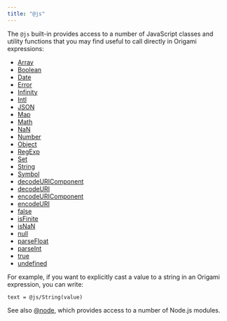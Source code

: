 ```yaml
---
title: "@js"
---
```


The `@js` built-in provides access to a number of JavaScript classes and utility functions that you may find useful to call directly in Origami expressions:

- [Array](https://developer.mozilla.org/en-US/docs/Web/JavaScript/Reference/Global_Objects/Array)
- [Boolean](https://developer.mozilla.org/en-US/docs/Web/JavaScript/Reference/Global_Objects/Boolean)
- [Date](https://developer.mozilla.org/en-US/docs/Web/JavaScript/Reference/Global_Objects/Date)
- [Error](https://developer.mozilla.org/en-US/docs/Web/JavaScript/Reference/Global_Objects/Error)
- [Infinity](https://developer.mozilla.org/en-US/docs/Web/JavaScript/Reference/Global_Objects/Infinity)
- [Intl](https://developer.mozilla.org/en-US/docs/Web/JavaScript/Reference/Global_Objects/Intl)
- [JSON](https://developer.mozilla.org/en-US/docs/Web/JavaScript/Reference/Global_Objects/JSON)
- [Map](https://developer.mozilla.org/en-US/docs/Web/JavaScript/Reference/Global_Objects/Map)
- [Math](https://developer.mozilla.org/en-US/docs/Web/JavaScript/Reference/Global_Objects/Math)
- [NaN](https://developer.mozilla.org/en-US/docs/Web/JavaScript/Reference/Global_Objects/NaN)
- [Number](https://developer.mozilla.org/en-US/docs/Web/JavaScript/Reference/Global_Objects/Number)
- [Object](https://developer.mozilla.org/en-US/docs/Web/JavaScript/Reference/Global_Objects/Object)
- [RegExp](https://developer.mozilla.org/en-US/docs/Web/JavaScript/Reference/Global_Objects/RegExp)
- [Set](https://developer.mozilla.org/en-US/docs/Web/JavaScript/Reference/Global_Objects/Set)
- [String](https://developer.mozilla.org/en-US/docs/Web/JavaScript/Reference/Global_Objects/String)
- [Symbol](https://developer.mozilla.org/en-US/docs/Web/JavaScript/Reference/Global_Objects/Symbol)
- [decodeURIComponent](https://developer.mozilla.org/en-US/docs/Web/JavaScript/Reference/Global_Objects/decodeURIComponent)
- [decodeURI](https://developer.mozilla.org/en-US/docs/Web/JavaScript/Reference/Global_Objects/decodeURI)
- [encodeURIComponent](https://developer.mozilla.org/en-US/docs/Web/JavaScript/Reference/Global_Objects/encodeURIComponent)
- [encodeURI](https://developer.mozilla.org/en-US/docs/Web/JavaScript/Reference/Global_Objects/encodeURI)
- [false](https://developer.mozilla.org/en-US/docs/Web/JavaScript/Reference/Global_Objects/Boolean)
- [isFinite](https://developer.mozilla.org/en-US/docs/Web/JavaScript/Reference/Global_Objects/isFinite)
- [isNaN](https://developer.mozilla.org/en-US/docs/Web/JavaScript/Reference/Global_Objects/isNaN)
- [null](https://developer.mozilla.org/en-US/docs/Web/JavaScript/Reference/Global_Objects/null)
- [parseFloat](https://developer.mozilla.org/en-US/docs/Web/JavaScript/Reference/Global_Objects/parseFloat)
- [parseInt](https://developer.mozilla.org/en-US/docs/Web/JavaScript/Reference/Global_Objects/parseInt)
- [true](https://developer.mozilla.org/en-US/docs/Web/JavaScript/Reference/Global_Objects/Boolean)
- [undefined](https://developer.mozilla.org/en-US/docs/Web/JavaScript/Reference/Global_Objects/undefined)

For example, if you want to explicitly cast a value to a string in an Origami expression, you can write:

```
text = @js/String(value)
```

See also [@node](@node.html), which provides access to a number of Node.js modules.
